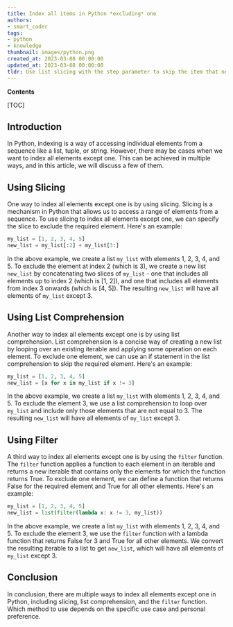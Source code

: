 ```yaml
---
title: Index all items in Python *excluding* one
authors:
- smart_coder
tags:
- python
- knowledge
thumbnail: images/python.png
created_at: 2023-03-08 00:00:00
updated_at: 2023-03-08 00:00:00
tldr: Use list slicing with the step parameter to skip the item that needs to be excluded.
---
```


**Contents**

[TOC]

## Introduction
In Python, indexing is a way of accessing individual elements from a sequence like a list, tuple, or string. However, there may be cases when we want to index all elements except one. This can be achieved in multiple ways, and in this article, we will discuss a few of them.

## Using Slicing
One way to index all elements except one is by using slicing. Slicing is a mechanism in Python that allows us to access a range of elements from a sequence. To use slicing to index all elements except one, we can specify the slice to exclude the required element. Here's an example:

```python
my_list = [1, 2, 3, 4, 5]
new_list = my_list[:2] + my_list[3:]
```

In the above example, we create a list `my_list` with elements 1, 2, 3, 4, and 5. To exclude the element at index 2 (which is 3), we create a new list `new_list` by concatenating two slices of `my_list` - one that includes all elements up to index 2 (which is [1, 2]), and one that includes all elements from index 3 onwards (which is [4, 5]). The resulting `new_list` will have all elements of `my_list` except 3.

## Using List Comprehension
Another way to index all elements except one is by using list comprehension. List comprehension is a concise way of creating a new list by looping over an existing iterable and applying some operation on each element. To exclude one element, we can use an if statement in the list comprehension to skip the required element. Here's an example:

```python
my_list = [1, 2, 3, 4, 5]
new_list = [x for x in my_list if x != 3]
```

In the above example, we create a list `my_list` with elements 1, 2, 3, 4, and 5. To exclude the element 3, we use a list comprehension to loop over `my_list` and include only those elements that are not equal to 3. The resulting `new_list` will have all elements of `my_list` except 3.

## Using Filter
A third way to index all elements except one is by using the `filter` function. The `filter` function applies a function to each element in an iterable and returns a new iterable that contains only the elements for which the function returns True. To exclude one element, we can define a function that returns False for the required element and True for all other elements. Here's an example:

```python
my_list = [1, 2, 3, 4, 5]
new_list = list(filter(lambda x: x != 3, my_list))
```

In the above example, we create a list `my_list` with elements 1, 2, 3, 4, and 5. To exclude the element 3, we use the `filter` function with a lambda function that returns False for 3 and True for all other elements. We convert the resulting iterable to a list to get `new_list`, which will have all elements of `my_list` except 3.

## Conclusion
In conclusion, there are multiple ways to index all elements except one in Python, including slicing, list comprehension, and the `filter` function. Which method to use depends on the specific use case and personal preference.
